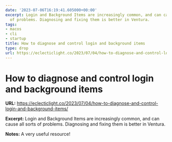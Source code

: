 ```yaml
---
date: '2023-07-06T16:19:41.605000+00:00'
excerpt: Login and Background Items are increasingly common, and can cause all sorts
  of problems. Diagnosing and fixing them is better in Ventura.
tags:
- macos
- cli
- startup
title: How to diagnose and control login and background items
type: drop
url: https://eclecticlight.co/2023/07/04/how-to-diagnose-and-control-login-and-background-items/
---
```


# How to diagnose and control login and background items

**URL:** https://eclecticlight.co/2023/07/04/how-to-diagnose-and-control-login-and-background-items/

**Excerpt:** Login and Background Items are increasingly common, and can cause all sorts of problems. Diagnosing and fixing them is better in Ventura.

**Notes:**
A very useful resource!
